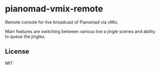 # pianomad-vmix-remote

Remote console for live broadcast of Pianomad via vMix.

Main features are switching between various live a jingle scenes and ability to queue the jingles.

## License

MIT
